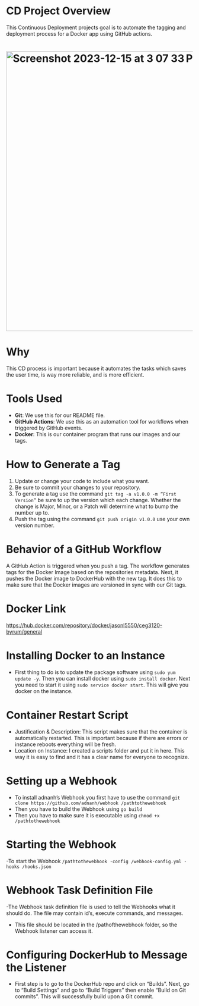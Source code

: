 # CD Project Overview
This Continuous Deployment projects goal is to automate the tagging and deployment process for a Docker app using GitHub actions.

# <img width="752" alt="Screenshot 2023-12-15 at 3 07 33 PM" src="https://github.com/WSU-kduncan/f23cicd-jbyrum55/assets/122378214/258fe0e2-f2aa-40c2-8f00-3719fe3f7cf7">

# Why
This CD process is important because it automates the tasks which saves the user time, is way more reliable, and is more efficient.

# Tools Used
- **Git**: We use this for our README file.
- **GitHub Actions**: We use this as an automation tool for workflows when triggered by GitHub events.
- **Docker**: This is our container program that runs our images and our tags.

# How to Generate a Tag

1. Update or change your code to include what you want.
2. Be sure to commit your changes to your repository.
3. To generate a tag use the command `git tag -a v1.0.0 -m “First Version”` be sure to up the version which each change. Whether the change is Major, Minor, or a Patch will determine what to bump the number up to.
4. Push the tag using the command `git push origin v1.0.0` use your own version number.

# Behavior of a GitHub Workflow

A GitHub Action is triggered when you push a tag. The workflow generates tags for the Docker Image based on the repositories metadata. Next, it pushes the Docker image to DockerHub with the new tag. It does this to make sure that the Docker images are versioned in sync with our Git tags.

# Docker Link

https://hub.docker.com/repository/docker/jasonl5550/ceg3120-byrum/general

# Installing Docker to an Instance

- First thing to do is to update the package software using `sudo yum update -y`. Then you can install docker using `sudo install docker`. Next you need to start it using `sudo service docker start`. This will give you docker on the instance.

# Container Restart Script

- Justification & Description: This script makes sure that the container is automatically restarted. This is important because if there are errors or instance reboots everything will be fresh.
- Location on Instance: I created a scripts folder and put it in here. This way it is easy to find and it has a clear name for everyone to recognize.

# Setting up a Webhook

- To install adnanh’s Webhook you first have to use the command `git clone https://github.com/adnanh/webhook /pathtothewebhook`
- Then you have to build the Webhook using `go build`
- Then you have to make sure it is executable using `chmod +x /pathtothewebhook`

# Starting the Webhook

-To start the Webhook `/pathtothewebhook -config /webhook-config.yml -hooks /hooks.json`

# Webhook Task Definition File

-The Webhook task definition file is used to tell the Webhooks what it should do. The file may contain id’s, execute commands, and messages.
- This file should be located in the /pathofthewebhook folder, so the Webhook listener can access it.

# Configuring DockerHub to Message the Listener

- First step is to go to the DockerHub repo and click on “Builds”. Next, go to “Build Settings” and go to “Build Triggers” then enable “Build on Git commits”. This will successfully build upon a Git commit.
